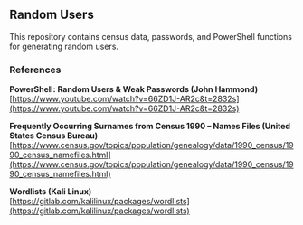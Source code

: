 ## Random Users
This repository contains census data, passwords, and PowerShell functions for generating random users. 

### References 
**PowerShell: Random Users & Weak Passwords (John Hammond)**    
[https://www.youtube.com/watch?v=66ZD1J-AR2c&t=2832s](https://www.youtube.com/watch?v=66ZD1J-AR2c&t=2832s)

**Frequently Occurring Surnames from Census 1990 – Names Files (United States Census Bureau)**
[https://www.census.gov/topics/population/genealogy/data/1990_census/1990_census_namefiles.html](https://www.census.gov/topics/population/genealogy/data/1990_census/1990_census_namefiles.html)

**Wordlists (Kali Linux)**  
[https://gitlab.com/kalilinux/packages/wordlists](https://gitlab.com/kalilinux/packages/wordlists)
